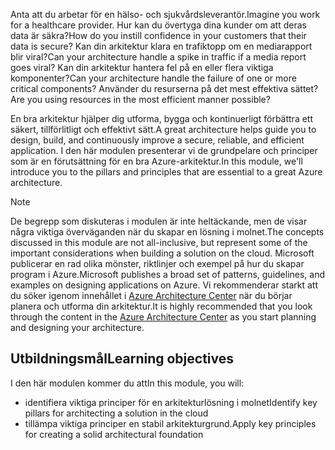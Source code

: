 <span data-ttu-id="c96a1-101">Anta att du arbetar för en hälso- och sjukvårdsleverantör.</span><span class="sxs-lookup"><span data-stu-id="c96a1-101">Imagine you work for a healthcare provider.</span></span> <span data-ttu-id="c96a1-102">Hur kan du övertyga dina kunder om att deras data är säkra?</span><span class="sxs-lookup"><span data-stu-id="c96a1-102">How do you instill confidence in your customers that their data is secure?</span></span> <span data-ttu-id="c96a1-103">Kan din arkitektur klara en trafiktopp om en mediarapport blir viral?</span><span class="sxs-lookup"><span data-stu-id="c96a1-103">Can your architecture handle a spike in traffic if a media report goes viral?</span></span> <span data-ttu-id="c96a1-104">Kan din arkitektur hantera fel på en eller flera viktiga komponenter?</span><span class="sxs-lookup"><span data-stu-id="c96a1-104">Can your architecture handle the failure of one or more critical components?</span></span> <span data-ttu-id="c96a1-105">Använder du resurserna på det mest effektiva sättet?</span><span class="sxs-lookup"><span data-stu-id="c96a1-105">Are you using resources in the most efficient manner possible?</span></span>

<span data-ttu-id="c96a1-106">En bra arkitektur hjälper dig utforma, bygga och kontinuerligt förbättra ett säkert, tillförlitligt och effektivt sätt.</span><span class="sxs-lookup"><span data-stu-id="c96a1-106">A great architecture helps guide you to design, build, and continuously improve a secure, reliable, and efficient application.</span></span> <span data-ttu-id="c96a1-107">I den här modulen presenterar vi de grundpelare och principer som är en förutsättning för en bra Azure-arkitektur.</span><span class="sxs-lookup"><span data-stu-id="c96a1-107">In this module, we'll introduce you to the pillars and principles that are essential to a great Azure architecture.</span></span>

> [!NOTE]
> <span data-ttu-id="c96a1-108">De begrepp som diskuteras i modulen är inte heltäckande, men de visar några viktiga överväganden när du skapar en lösning i molnet.</span><span class="sxs-lookup"><span data-stu-id="c96a1-108">The concepts discussed in this module are not all-inclusive, but represent some of the important considerations when building a solution on the cloud.</span></span> <span data-ttu-id="c96a1-109">Microsoft publicerar en rad olika mönster, riktlinjer och exempel på hur du skapar program i Azure.</span><span class="sxs-lookup"><span data-stu-id="c96a1-109">Microsoft publishes a broad set of patterns, guidelines, and examples on designing applications on Azure.</span></span> <span data-ttu-id="c96a1-110">Vi rekommenderar starkt att du söker igenom innehållet i [Azure Architecture Center](https://docs.microsoft.com/azure/architecture/) när du börjar planera och utforma din arkitektur.</span><span class="sxs-lookup"><span data-stu-id="c96a1-110">It is highly recommended that you look through the content in the [Azure Architecture Center](https://docs.microsoft.com/azure/architecture/) as you start planning and designing your architecture.</span></span>

## <a name="learning-objectives"></a><span data-ttu-id="c96a1-111">Utbildningsmål</span><span class="sxs-lookup"><span data-stu-id="c96a1-111">Learning objectives</span></span>

<span data-ttu-id="c96a1-112">I den här modulen kommer du att</span><span class="sxs-lookup"><span data-stu-id="c96a1-112">In this module, you will:</span></span>

- <span data-ttu-id="c96a1-113">identifiera viktiga principer för en arkitekturlösning i molnet</span><span class="sxs-lookup"><span data-stu-id="c96a1-113">Identify key pillars for architecting a solution in the cloud</span></span>
- <span data-ttu-id="c96a1-114">tillämpa viktiga principer en stabil arkitekturgrund.</span><span class="sxs-lookup"><span data-stu-id="c96a1-114">Apply key principles for creating a solid architectural foundation</span></span>